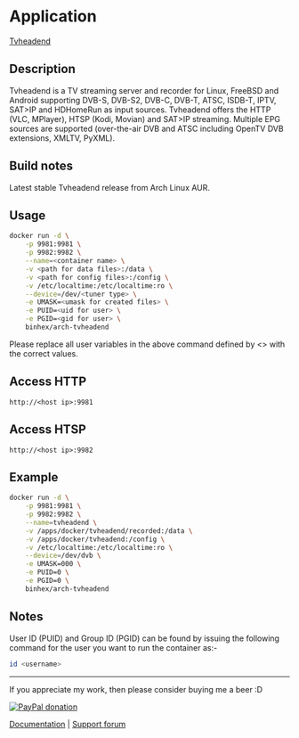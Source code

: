 # Application

[Tvheadend](https://tvheadend.org/)

## Description

Tvheadend is a TV streaming server and recorder for Linux, FreeBSD and Android
supporting DVB-S, DVB-S2, DVB-C, DVB-T, ATSC, ISDB-T, IPTV, SAT>IP and HDHomeRun
as input sources. Tvheadend offers the HTTP (VLC, MPlayer), HTSP (Kodi, Movian)
and SAT>IP streaming. Multiple EPG sources are supported (over-the-air DVB and
ATSC including OpenTV DVB extensions, XMLTV, PyXML).

## Build notes

Latest stable Tvheadend release from Arch Linux AUR.

## Usage

```bash
docker run -d \
    -p 9981:9981 \
    -p 9982:9982 \
    --name=<container name> \
    -v <path for data files>:/data \
    -v <path for config files>:/config \
    -v /etc/localtime:/etc/localtime:ro \
    --device=/dev/<tuner type> \
    -e UMASK=<umask for created files> \
    -e PUID=<uid for user> \
    -e PGID=<gid for user> \
    binhex/arch-tvheadend
```

Please replace all user variables in the above command defined by <> with the
correct values.

## Access HTTP

`http://<host ip>:9981`

## Access HTSP

`http://<host ip>:9982`

## Example

```bash
docker run -d \
    -p 9981:9981 \
    -p 9982:9982 \
    --name=tvheadend \
    -v /apps/docker/tvheadend/recorded:/data \
    -v /apps/docker/tvheadend:/config \
    -v /etc/localtime:/etc/localtime:ro \
    --device=/dev/dvb \
    -e UMASK=000 \
    -e PUID=0 \
    -e PGID=0 \
    binhex/arch-tvheadend
```

## Notes

User ID (PUID) and Group ID (PGID) can be found by issuing the following command
for the user you want to run the container as:-

```bash
id <username>
```

___
If you appreciate my work, then please consider buying me a beer  :D

[![PayPal donation](https://www.paypal.com/en_US/i/btn/btn_donate_SM.gif)](https://www.paypal.com/cgi-bin/webscr?cmd=_s-xclick&hosted_button_id=MM5E27UX6AUU4)

[Documentation](https://github.com/binhex/documentation) | [Support forum](http://forums.unraid.net/index.php?topic=46575.0)
